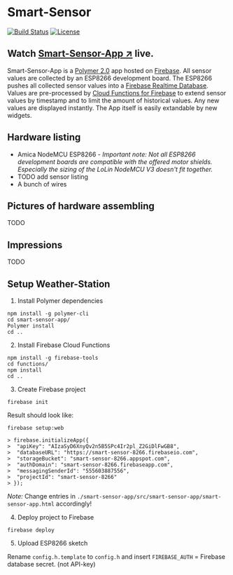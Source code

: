 # Smart-Sensor

[![Build Status](https://travis-ci.org/hunsalz/smart-sensor.svg?branch=master)](https://travis-ci.org/hunsalz/smart-sensor)
[![License](https://img.shields.io/badge/license-MIT%20License-blue.svg)](http://doge.mit-license.org)

## Watch [Smart-Sensor-App ↗](https://smart-sensor-8266.firebaseapp.com/) live.

Smart-Sensor-App is a [Polymer 2.0](https://www.polymer-project.org/2.0/) app hosted on [Firebase](https://firebase.google.com). All sensor values are collected by an ESP8266 development board. The ESP8266 pushes all collected sensor values into a [Firebase Realtime Database](https://firebase.google.com/docs/database/). Values are pre-processed by [Cloud Functions for Firebase](https://firebase.google.com/docs/functions/) to extend sensor values by timestamp and to limit the amount of historical values. Any new values are displayed instantly. The App itself is easily extandable by new widgets.

## Hardware listing

* Amica NodeMCU ESP8266 - *Important note: Not all ESP8266 development boards are compatible with the offered motor shields. Especially the sizing of the LoLin NodeMCU V3 doesn't fit together.*
* TODO add sensor listing
* A bunch of wires

## Pictures of hardware assembling

TODO

## Impressions

TODO 

## Setup Weather-Station

1. Install Polymer dependencies
```
npm install -g polymer-cli
cd smart-sensor-app/
Polymer install
cd ..
```

2. Install Firebase Cloud Functions
```
npm install -g firebase-tools
cd functions/
npm install
cd ..
```

3. Create Firebase project

```
firebase init
```

Result should look like:
```
firebase setup:web

> firebase.initializeApp({
>  "apiKey": "AIzaSyD6XnyQv2n5B5SPc4Ir2pl_Z2GiDlFwGB8",
>  "databaseURL": "https://smart-sensor-8266.firebaseio.com",
>  "storageBucket": "smart-sensor-8266.appspot.com",
>  "authDomain": "smart-sensor-8266.firebaseapp.com",
>  "messagingSenderId": "555603887556",
>  "projectId": "smart-sensor-8266"
> });
```

*Note:* Change entries in `./smart-sensor-app/src/smart-sensor-app/smart-sensor-app.html` accordingly!

4. Deploy project to Firebase 

```
firebase deploy
```

5. Upload ESP8266 sketch

Rename `config.h.template` to `config.h` and insert `FIREBASE_AUTH` = Firebase database secret. (not API-key)